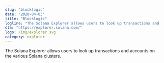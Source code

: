 ```yaml
---
slug: "blocklogic"
date: "2020-04-03"
title: "Blocklogic"
logline: "The Solana Explorer allows users to look up transactions and accounts on the various Solana clusters."
cta: "https://explorer.solana.com/"
logo: /img/explorer.svg
category: explorer
---
```


The Solana Explorer allows users to look up transactions and accounts on the various Solana clusters.
